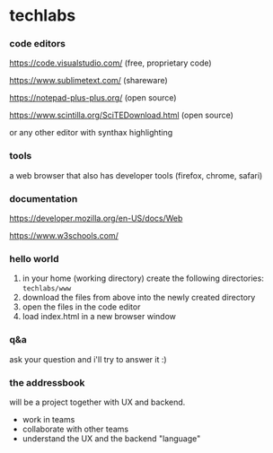 # techlabs

### code editors ###

https://code.visualstudio.com/ (free, proprietary code)

https://www.sublimetext.com/ (shareware)

https://notepad-plus-plus.org/ (open source)

https://www.scintilla.org/SciTEDownload.html (open source)

or any other editor with synthax highlighting

### tools ###

a web browser that also has developer tools (firefox, chrome, safari)

### documentation ###

https://developer.mozilla.org/en-US/docs/Web

https://www.w3schools.com/

### hello world ###

1. in your home (working directory) create the following directories: `techlabs/www`
2. download the files from above into the newly created directory
3. open the files in the code editor
4. load index.html in a new browser window

### q&a ###

ask your question and i'll try to answer it :)

### the addressbook ###

will be a project together with UX and backend.

- work in teams
- collaborate with other teams
- understand the UX and the backend "language"

